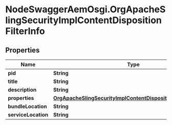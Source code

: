 # NodeSwaggerAemOsgi.OrgApacheSlingSecurityImplContentDispositionFilterInfo

## Properties
Name | Type | Description | Notes
------------ | ------------- | ------------- | -------------
**pid** | **String** |  | [optional] 
**title** | **String** |  | [optional] 
**description** | **String** |  | [optional] 
**properties** | [**OrgApacheSlingSecurityImplContentDispositionFilterProperties**](OrgApacheSlingSecurityImplContentDispositionFilterProperties.md) |  | [optional] 
**bundleLocation** | **String** |  | [optional] 
**serviceLocation** | **String** |  | [optional] 


